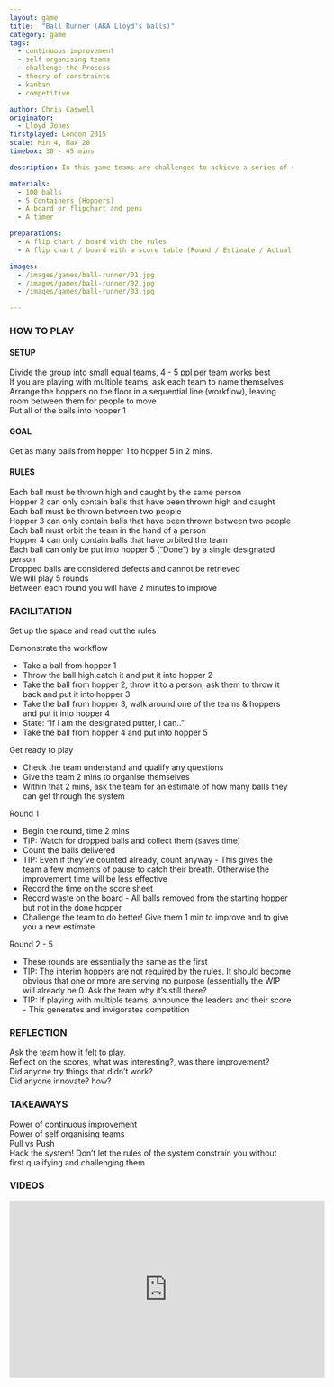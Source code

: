 ```yaml
---
layout: game
title:  "Ball Runner (AKA Lloyd's balls)"
category: game
tags:
  - continuous improvement
  - self organising teams
  - challenge the Process
  - theory of constraints
  - kanban
  - competitive

author: Chris Caswell
originator: 
  - Lloyd Jones
firstplayed: London 2015
scale: Min 4, Max 20
timebox: 30 - 45 mins

description: In this game teams are challenged to achieve a series of simple tasks as quickly as possible. The game will quickly introduce bottlenecks, which in turn will generate a high amount of work in progress. Teams are given the opportunity to make several attempts, each time taking the opportunity to inspect and adapt.

materials:
  - 100 balls
  - 5 Containers (Hoppers)
  - A board or flipchart and pens
  - A timer

preparations:
  - A flip chart / board with the rules
  - A flip chart / board with a score table (Round / Estimate / Actual)

images:
  - /images/games/ball-runner/01.jpg
  - /images/games/ball-runner/02.jpg
  - /images/games/ball-runner/03.jpg

---
```


### HOW TO PLAY

#### SETUP
Divide the group into small equal teams, 4 - 5 ppl per team works best  
If you are playing with multiple teams, ask each team to name themselves  
Arrange the hoppers on the floor in a sequential line (workflow), leaving room between them for people to move  
Put all of the balls into hopper 1  

#### GOAL
Get as many balls from hopper 1 to hopper 5 in 2 mins.  

#### RULES
Each ball must be thrown high and caught by the same person  
Hopper 2 can only contain balls that have been thrown high and caught  
Each ball must be thrown between two people  
Hopper 3 can only contain balls that have been thrown between two people  
Each ball must orbit the team in the hand of a person  
Hopper 4 can only contain balls that have orbited the team  
Each ball can only be put into hopper 5 (“Done”) by a single designated person  
Dropped balls are considered defects and cannot be retrieved  
We will play 5 rounds  
Between each round you will have 2 minutes to improve  

### FACILITATION
Set up the space and read out the rules  

Demonstrate the workflow  

* Take a ball from hopper 1  
* Throw the ball high,catch it and put it into hopper 2  
* Take the ball from hopper 2, throw it to a person, ask them to throw it back and put it into hopper 3  
* Take the ball from hopper 3, walk around one of the teams & hoppers and put it into hopper 4  
* State: “If I am the designated putter, I can..”  
* Take the ball from hopper 4 and put into hopper 5  

Get ready to play

* Check the team understand and qualify any questions  
* Give the team 2 mins to organise themselves  
* Within that 2 mins, ask the team for an estimate of how many balls they can get through the system  

Round 1

* Begin the round, time 2 mins
* TIP: Watch for dropped balls and collect them (saves time)
* Count the balls delivered 
* TIP: Even if they’ve counted already, count anyway - This gives the team a few moments of pause to catch their breath. Otherwise the improvement time will be less effective
* Record the time on the score sheet 
* Record waste on the board - All balls removed from the starting hopper but not in the done hopper
* Challenge the team to do better! Give them 1 min to improve and to give you a new estimate

Round 2 - 5

* These rounds are essentially the same as the first
* TIP: The interim hoppers are not required by the rules. It should become obvious that one or more are serving no purpose (essentially the WIP will already be 0. Ask the team why it’s still there?
* TIP: If playing with multiple teams, announce the leaders and their score - This generates and invigorates competition

### REFLECTION
Ask the team how it felt to play.   
Reflect on the scores, what was interesting?, was there improvement?  
Did anyone try things that didn’t work?  
Did anyone innovate? how?  


### TAKEAWAYS
Power of continuous improvement  
Power of self organising teams  
Pull vs Push  
Hack the system! Don’t let the rules of the system constrain you without first qualifying and challenging them  

### VIDEOS

<iframe width="560" height="315" src="https://www.youtube.com/embed/DYssyqTkTIw" frameborder="0" allowfullscreen></iframe>